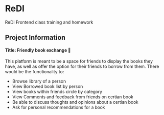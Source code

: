 # ReDI
ReDI Frontend class training and homework

## Project Information 

#### Title: Friendly book exchange :book:

This platform is meant to be a space for friends to display the books they have, as well as offer the option for their friends to borrow from them. 
There would be the functionality to: 
- Browse library of a person
- View Borrowed book list by person
- View books within friends circle by category
- View Comments and feedback from friends on certian book 
- Be able to discuss thoughts and opinions about a certian book 
- Ask for personal recommendations for a book 

